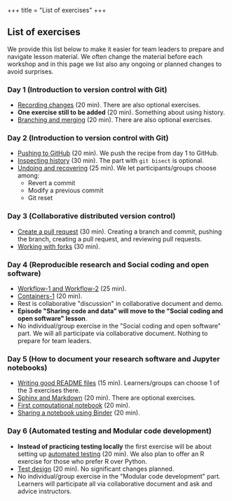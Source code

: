 +++
title = "List of exercises"
+++

## List of exercises

We provide this list below to make it easier for team leaders to prepare and navigate
lesson material.  We often change the material before each workshop and in this
page we list also any ongoing or planned changes to avoid surprises.


### Day 1 (Introduction to version control with Git)

- [Recording changes](https://coderefinery.github.io/git-intro/basics/#exercise-record-changes) (20 min). There are also optional exercises.
- **One exercise still to be added** (20 min). Something about using history.
- [Branching and merging](https://coderefinery.github.io/git-intro/branches/#exercise-create-and-commit-to-branches) (20 min). There are also optional exercises.


### Day 2 (Introduction to version control with Git)

- [Pushing to GitHub](https://coderefinery.github.io/git-intro/remotes/#pushing-our-guacamole-recipe-repository-to-github) (20 min). We push the recipe from day 1 to GitHub.
- [Inspecting history](https://coderefinery.github.io/git-intro/archaeology/#exercise-basic-archaeology-commands) (30 min). The part with `git bisect` is optional.
- [Undoing and recovering](https://coderefinery.github.io/git-intro/recovering/) (25 min). We let participants/groups choose among:
  - Revert a commit
  - Modify a previous commit
  - Git reset


### Day 3 (Collaborative distributed version control)

- [Create a pull request](https://coderefinery.github.io/git-collaborative/centralized/#exercise-preparation) (30 min).
  Creating a branch and commit, pushing the branch, creating a pull request, and reviewing pull requests.
- [Working with forks](https://coderefinery.github.io/git-collaborative/distributed/#exercise-preparation) (30 min).


### Day 4 (Reproducible research and Social coding and open software)

- [Workflow-1 and Workflow-2](https://coderefinery.github.io/reproducible-research/workflow-management/#exercise) (25 min).
- [Containers-1](https://coderefinery.github.io/reproducible-research/environments/#exercises) (20 min).
- Rest is collaborative "discussion" in collaborative document and demo.
- **Episode "Sharing code and data" will move to the "Social coding and open software" lesson**.
- No individual/group exercise in the "Social coding and open software" part. We will all participate via collaborative document.
  Nothing to prepare for team leaders.


### Day 5 (How to document your research software and Jupyter notebooks)

- [Writing good README files](https://coderefinery.github.io/documentation/writing-readme-files/) (15 min). Learners/groups can choose 1 of the 3 exercises there.
- [Sphinx and Markdown](https://coderefinery.github.io/documentation/sphinx/#exercise-sphinx-content) (20 min). There are optional exercises.
- [First computational notebook](https://coderefinery.github.io/jupyter/first-notebook/#an-example-computational-notebook) (20 min).
- [Sharing a notebook using Binder](https://coderefinery.github.io/jupyter/sharing/) (20 min).


### Day 6 (Automated testing and Modular code development)

- **Instead of practicing testing locally** the first exercise will be about
  setting up [automated testing](https://coderefinery.github.io/testing/continuous-integration/) (20 min).
  We also plan to offer an R exercise for those who prefer R over Python.
- [Test design](https://coderefinery.github.io/testing/test-design/) (20 min). No significant changes planned.
- No individual/group exercise in the "Modular code development" part. Learners will
  participate all via collaborative document and ask and advice instructors.
